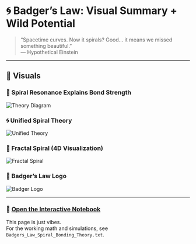 
# 🌀 Badger’s Law: Visual Summary + Wild Potential

> “Spacetime curves. Now it spirals? Good… it means we missed something beautiful.”  
> — Hypothetical Einstein

---

## 🌌 Visuals

### 🧪 Spiral Resonance Explains Bond Strength  
![Theory Diagram](INSERT_IMAGE_URL_1_HERE)

### 🌀 Unified Spiral Theory  
![Unified Theory](INSERT_IMAGE_URL_2_HERE)

### 🌱 Fractal Spiral (4D Visualization)  
![Fractal Spiral](INSERT_IMAGE_URL_3_HERE)

### 🦡 Badger’s Law Logo  
![Badger Logo](INSERT_IMAGE_URL_4_HERE)

---

### 📘 [Open the Interactive Notebook](https://colab.research.google.com/drive/1kecLpE_lVNEFfAg5DWGQ_Nu-1428oe2x?usp=sharing)

This page is just vibes.  
For the working math and simulations, see `Badgers_Law_Spiral_Bonding_Theory.txt`.
